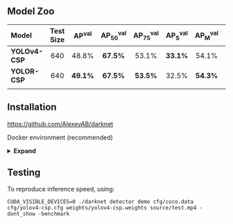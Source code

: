 ## Model Zoo

| Model | Test Size | AP<sup>val</sup> | AP<sub>50</sub><sup>val</sup> | AP<sub>75</sub><sup>val</sup> | AP<sub>S</sub><sup>val</sup> | AP<sub>M</sub><sup>val</sup> | AP<sub>L</sub><sup>val</sup> | batch1 throughput |
| :-- | :-: | :-: | :-: | :-: | :-: | :-: | :-: | :-: |
| **YOLOv4-CSP** | 640 | 48.8% | **67.5%** | 53.1% | **33.1%** | 54.1% | 62.3% | 76 *fps* |
| **YOLOR-CSP** | 640 | **49.1%** | **67.5%** | **53.5%** | 32.5% | **54.3%** | **62.6%** | - |
|  |  |  |  |  |  |  |

## Installation

https://github.com/AlexeyAB/darknet

Docker environment (recommended)
<details><summary> <b>Expand</b> </summary>

```
# get code
git clone https://github.com/AlexeyAB/darknet

# create the docker container, you can change the share memory size if you have more.
nvidia-docker run --name yolor -it -v your_coco_path/:/coco/ -v your_code_path/:/yolor --shm-size=64g nvcr.io/nvidia/pytorch:21.02-py3

# apt install required packages
apt update
apt install -y libopencv-dev

# edit Makefile
#GPU=1
#CUDNN=1
#CUDNN_HALF=1
#OPENCV=1
#AVX=1
#OPENMP=1
#LIBSO=1
#ZED_CAMERA=0
#ZED_CAMERA_v2_8=0
#
#USE_CPP=0
#DEBUG=0
#
#ARCH= -gencode arch=compute_52,code=[sm_70,compute_70] \
#      -gencode arch=compute_61,code=[sm_75,compute_75] \
#      -gencode arch=compute_61,code=[sm_80,compute_80] \
#      -gencode arch=compute_61,code=[sm_86,compute_86]
#
#...

# build
make -j8
```

</details>

## Testing

To reproduce inference speed, using:

```
CUDA_VISIBLE_DEVICES=0 ./darknet detector demo cfg/coco.data cfg/yolov4-csp.cfg weights/yolov4-csp.weights source/test.mp4 -dont_show -benchmark 
```
